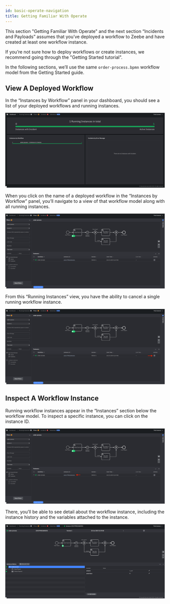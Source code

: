 ```yaml
---
id: basic-operate-navigation
title: Getting Familiar With Operate
---
```


This section "Getting Familiar With Operate" and the next section “Incidents and Payloads” assumes that you’ve deployed a workflow to Zeebe and have created at least one workflow instance. 

If you’re not sure how to deploy workflows or create instances, we recommend going through the <!-- FIXME: [Getting Started tutorial](/getting-started/) -->  "Getting Started tutorial". 

In the following sections, we’ll use the same `order-process.bpmn` workflow model from the Getting Started guide. 

## View A Deployed Workflow

In the “Instances by Workflow” panel in your dashboard, you should see a list of your deployed workflows and running instances. 

![operate-dash-with-workflows](./img/Operate-Dashboard-Deployed-Workflow.png)

When you click on the name of a deployed workflow in the “Instances by Workflow” panel, you’ll navigate to a view of that workflow model along with all running instances.

![operate-view-workflow](./img/Operate-View-Workflow.png)

From this “Running Instances” view, you have the ability to cancel a single running workflow instance. 

![operate-cancel-workflow-instance](./img/Operate-View-Workflow-Cancel.png)

## Inspect A Workflow Instance

Running workflow instances appear in the “Instances” section below the workflow model. To inspect a specific instance, you can click on the instance ID. 

![operate-inspect-instance](./img/Operate-Workflow-Instance-ID.png)

There, you’ll be able to see detail about the workflow instance, including the instance history and the variables attached to the instance. 

![operate-view-instance-detail](./img/Operate-View-Instance-Detail.png)


